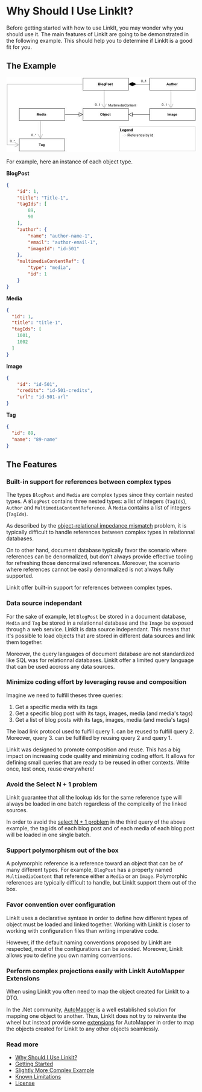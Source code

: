 Why Should I Use LinkIt?
===============
Before getting started with how to use LinkIt, you may wonder why you should use it. The main features of LinkIt are going to be demonstrated in the following example. This should help you to determine if LinkIt is a good fit for you.

The Example
---------------
![ConceptualReferences](ConceptualReferences.jpg) 

For example, here an instance of each object type.

**BlogPost**
```json
{
	"id": 1,
	"title": "Title-1",
	"tagIds": [
		89,
		90
	],
	"author": {
		"name": "author-name-1",
		"email": "author-email-1",
		"imageId": "id-501"
	},
	"multimediaContentRef": {
		"type": "media",
		"id": 1
	}
}
```

**Media**
```json
{
  "id": 1,
  "title": "title-1",
  "tagIds": [
    1001,
    1002
  ]
}
```

**Image**
```json
{
	"id": "id-501",
	"credits": "id-501-credits",
	"url": "id-501-url"
}
```

**Tag**
```json
{
  "id": 89,
  "name": "89-name"
}
```

The Features
---------------
### Built-in support for references between complex types
The types `BlogPost` and `Media` are complex types since they contain nested types. A `BlogPost` contains three nested types: a list of integers (`TagIds`), `Author` and `MultimediaContentReference`. A `Media` contains a list of integers (`TagIds`).

As described by the [object-relational impedance mismatch](https://en.wikipedia.org/wiki/Object-relational_impedance_mismatch) problem, it is typically difficult to handle references between complex types in relationnal databases. 

On to other hand, document database typically favor the scenario where references can be denormalized, but don't always provide effective tooling for refreshing those denormalized references. Moreover, the scenario where references cannot be easily denormalized is not always fully supported.

LinkIt offer built-in support for references between complex types.

### Data source independant
For the sake of example, let `BlogPost` be stored in a document database, `Media` and `Tag` be stored in a relationnal database and the `Image` be exposed through a web service. LinkIt is data source independant. This means that it's possible to load objects that are stored in different data sources and link them together. 

Moreover, the query languages of document database are not standardized like SQL was for relationnal databases. LinkIt offer a limited query language that can be used accross any data sources.

### Minimize coding effort by leveraging reuse and composition
Imagine we need to fulfill theses three queries:

1. Get a specific media with its tags
2. Get a specific blog post with its tags, images, media (and media's tags)
3. Get a list of blog posts with its tags, images, media (and media's tags)

The load link protocol used to fulfill query 1. can be reused to fulfill query 2. Moreover, query 3. can be fulfilled by reusing query 2 and query 1. 

LinkIt was designed to promote composition and reuse. This has a big impact on increasing code quality and minimizing coding effort. It allows for defining small queries that are ready to be reused in other contexts. Write once, test once, reuse everywhere! 

### Avoid the Select N + 1 problem
LinkIt guarantee that all the lookup ids for the same reference type will always be loaded in one batch regardless of the complexity of the linked sources. 

In order to avoid the [select N + 1 problem](http://stackoverflow.com/questions/97197/what-is-the-n1-selects-issue) in the third query of the above example, the tag ids of each blog post and of each media of each blog post will be loaded in one single batch.

### Support polymorphism out of the box
A polymorphic reference is a reference toward an object that can be of many different types. For example, `BlogPost` has a property named `MultimediaContent` that reference either a `Media` or an `Image`. Polymorphic references are typically difficult to handle, but LinkIt support them out of the box.

### Favor convention over configuration
LinkIt uses a declarative syntaxe in order to define how different types of object must be loaded and linked together. Working with LinkIt is closer to working with configuration files than writing imperative code. 

However, if the default naming conventions proposed by LinkIt are respected, most of the configurations can be avoided. Moreover, LinkIt allows you to define you own naming conventions. 

### Perform complex projections easily with LinkIt AutoMapper Extensions
When using LinkIt you often need to map the object created for LinkIt to a DTO. 

In the .Net community, [AutoMapper](http://automapper.org/) is a well established solution for mapping one object to another. Thus, LinkIt does not try to reinvente the wheel but instead provide some [extensions](https://github.com/cbcrc/LinkIt.AutoMapperExtensions) for AutoMapper in order to map the objects created for LinkIt to any other objects seamlessly.

### Read more
- [Why Should I Use LinkIt?](why-without-how.md)
- [Getting Started](getting-started.md)
- [Slightly More Complex Example](slightly-more-complex-example.md)
- [Known Limitations](known-limitations.md)
- [License](LICENSE.txt)
